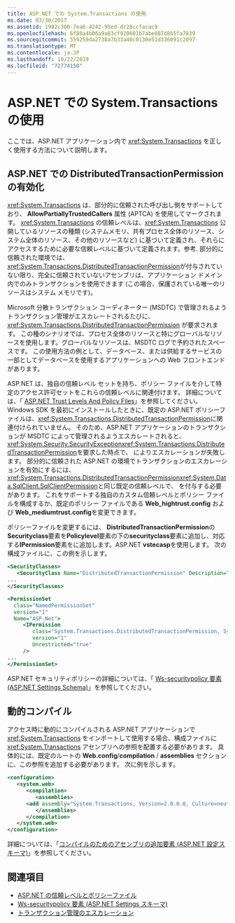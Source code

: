 ```yaml
---
title: ASP.NET での System.Transactions の使用
ms.date: 03/30/2017
ms.assetid: 1982c300-7ea6-4242-95ed-dc28ccfacac9
ms.openlocfilehash: 6f88a4b06a9a83cf920601b7abe887d8b5fa7839
ms.sourcegitcommit: 559259da2738a7b33a46c0130e51d336091c2097
ms.translationtype: MT
ms.contentlocale: ja-JP
ms.lasthandoff: 10/22/2019
ms.locfileid: "72774150"
---
```

# <a name="using-systemtransactions-in-aspnet"></a>ASP.NET での System.Transactions の使用
ここでは、ASP.NET アプリケーション内で <xref:System.Transactions> を正しく使用する方法について説明します。

## <a name="enable-distributedtransactionpermission-in-aspnet"></a>ASP.NET での DistributedTransactionPermission の有効化
 <xref:System.Transactions> は、部分的に信頼された呼び出し側をサポートしており、 **AllowPartiallyTrustedCallers** 属性 (APTCA) を使用してマークされます。 <xref:System.Transactions> の信頼レベルは、<xref:System.Transactions> 公開しているリソースの種類 (システムメモリ、共有プロセス全体のリソース、システム全体のリソース、その他のリソースなど) に基づいて定義され、それらにアクセスするために必要な信頼レベルに基づいて定義されます。参考. 部分的に信頼された環境では、 <xref:System.Transactions.DistributedTransactionPermission>が付与されていない限り、完全に信頼されていないアセンブリは、アプリケーション ドメイン内でのみトランザクションを使用できます (この場合、保護されている唯一のリソースはシステム メモリです)。

 Microsoft 分散トランザクション コーディネーター (MSDTC) で管理されるようトランザクション管理がエスカレートされるたびに、<xref:System.Transactions.DistributedTransactionPermission> が要求されます。 この種のシナリオでは、プロセス全体のリソースと特にグローバルなリソースを使用します。グローバルなリソースは、MSDTC ログで予約されたスペースです。 この使用方法の例として、データベース、または供給するサービスの一部としてデータベースを使用するアプリケーションへの Web フロントエンドがあります。

 ASP.NET は、独自の信頼レベル セットを持ち、ポリシー ファイルを介して特定のアクセス許可セットをこれらの信頼レベルに関連付けます。 詳細については、「 [ASP.NET Trust Levels And Policy Files](https://docs.microsoft.com/previous-versions/aspnet/wyts434y(v=vs.100))」を参照してください。 Windows SDK を最初にインストールしたときに、既定の ASP.NET ポリシーファイルは、<xref:System.Transactions.DistributedTransactionPermission>に関連付けられていません。 そのため、ASP.NET アプリケーションのトランザクションが MSDTC によって管理されるようエスカレートされると、<xref:System.Security.SecurityException><xref:System.Transactions.DistributedTransactionPermission>を要求した時点で、 によりエスカレーションが失敗します。 部分的に信頼された ASP.NET の環境でトランザクションのエスカレーションを有効にするには、<xref:System.Transactions.DistributedTransactionPermission><xref:System.Data.SqlClient.SqlClientPermission>と同じ既定の信頼レベルで、 を付与する必要があります。 これをサポートする独自のカスタム信頼レベルとポリシー ファイルを構成するか、既定のポリシー ファイルである **Web_hightrust.config** および **Web_mediumtrust.config**を変更できます。

 ポリシーファイルを変更するには、 **DistributedTransactionPermission**の**Securityclass**要素を**Policylevel**要素の下の**securityclass**要素に追加し、対応する**IPermission**要素をに追加します。ASP.NET **vstecasp**を使用します。 次の構成ファイルに、この例を示します。

```xml
<SecurityClasses>
   <SecurityClass Name="DistributedTransactionPermission" Description="System.Transactions.DistributedTransactionPermission, System.Transactions, Version=2.0.0.0, Culture=neutral, PublicKeyToken=b77a5c561934e089"/>
...
</SecurityClasses>

<PermissionSet
  class="NamedPermissionSet"
  version="1"
  Name="ASP.Net">
     <IPermission
        class="System.Transactions.DistributedTransactionPermission, System.Transactions, Version=2.0.0.0, Culture=neutral, PublicKeyToken=b77a5c561934e089"
        version="1"
        Unrestricted="true"
     />
...
</PermissionSet>
```

 ASP.NET セキュリティポリシーの詳細については、「 [Ws-securitypolicy 要素 (ASP.NET Settings Schema)](https://docs.microsoft.com/previous-versions/dotnet/netframework-4.0/zhs35b56(v=vs.100))」を参照してください。

## <a name="dynamic-compilation"></a>動的コンパイル
 アクセス時に動的にコンパイルされる ASP.NET アプリケーションで <xref:System.Transactions> をインポートして使用する場合、構成ファイルに <xref:System.Transactions> アセンブリへの参照を配置する必要があります。 具体的には、既定のルートの **Web.config**/**compilation** / **assemblies** セクションに、この参照を追加する必要があります。 次に例を示します。

```xml
<configuration>
   <system.web>
      <compilation>
         <assemblies>
      <add assembly="System.Transactions, Version=2.0.0.0, Culture=neutral, PublicKeyToken=b77a5c561934e089" />
         </assemblies>
      </compilation>
   </system.web>
</configuration>
```

 詳細については、「[コンパイルのためのアセンブリの追加要素 (ASP.NET 設定スキーマ)](https://docs.microsoft.com/previous-versions/dotnet/netframework-4.0/37e2zyhb(v=vs.100))」を参照してください。

## <a name="see-also"></a>関連項目

- [ASP.NET の信頼レベルとポリシーファイル](https://docs.microsoft.com/previous-versions/aspnet/wyts434y(v=vs.100))
- [Ws-securitypolicy 要素 (ASP.NET Settings スキーマ)](https://docs.microsoft.com/previous-versions/dotnet/netframework-4.0/zhs35b56(v=vs.100))
- [トランザクション管理のエスカレーション](transaction-management-escalation.md)
